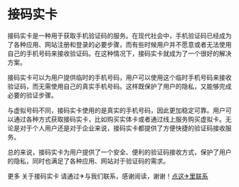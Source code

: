 # 接码实卡

接码实卡是一种用于获取手机验证码的服务。在现代社会中，手机验证码已经成为了各种应用、网站注册和登录的必要步骤，而有些时候用户并不愿意或者无法使用自己的手机号码来接收验证码。在这种情况下，接码实卡就成为了一个很好的解决方案。

接码实卡可以为用户提供临时的手机号码，用户可以使用这个临时手机号码来接收验证码，而无需使用自己的真实手机号码。这样既保护了用户的隐私，又能够完成必要的验证步骤。

与虚拟号码不同，接码实卡使用的是真实的手机号码，因此更加稳定可靠。用户可以通过各种方式获取接码实卡，比如购买实体卡或者通过线上服务购买虚拟卡。无论是对于个人用户还是对于企业来说，接码实卡都提供了方便快捷的验证码接收服务。

总的来说，接码实卡为用户提供了一个安全、便利的验证码接收方式，保护了用户的隐私，同时也满足了各种应用、网站对于验证码的需求。

更多 关于接码实卡 请通过✈与我们联系，感谢阅读，谢谢！[点这✈里联系](https://c.k02.cc)